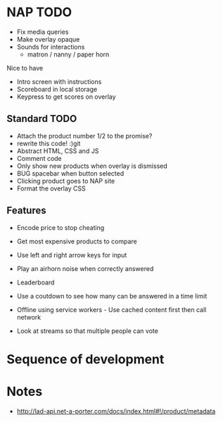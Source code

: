 # NAP TODO

- Fix media queries
- Make overlay opaque
- Sounds for interactions
    - matron / nanny / paper horn

Nice to have
- Intro screen with instructions
- Scoreboard in local storage
- Keypress to get scores on overlay

## Standard TODO
- Attach the product number 1/2 to the promise?
- rewrite this code! :)git
- Abstract HTML, CSS and JS
- Comment code
- Only show new products when overlay is dismissed
- BUG spacebar when button selected
- Clicking product goes to NAP site
- Format the overlay CSS

## Features

- Encode price to stop cheating
- Get most expensive products to compare
- Use left and right arrow keys for input

- Play an airhorn noise when correctly answered
- Leaderboard
- Use a coutdown to see how many can be answered in a time limit
- Offline using service workers - Use cached content first then call network
- Look at streams so that multiple people can vote

# Sequence of development

# Notes
- http://lad-api.net-a-porter.com/docs/index.html#!/product/metadata
